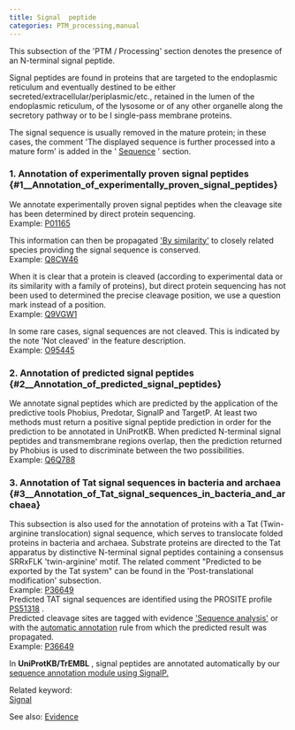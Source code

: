```yaml
---
title: Signal  peptide
categories: PTM_processing,manual
---
```


This subsection of the 'PTM / Processing' section denotes the presence of an N-terminal signal peptide.

Signal peptides are found in proteins that are targeted to the endoplasmic reticulum and eventually destined to be either secreted/extracellular/periplasmic/etc., retained in the lumen of the endoplasmic reticulum, of the lysosome or of any other organelle along the secretory pathway or to be I single-pass membrane proteins.

The signal sequence is usually removed in the mature protein; in these cases, the comment 'The displayed sequence is further processed into a mature form' is added in the ' [Sequence](http://www.uniprot.org/manual/sequences_section) ' section.

### 1. Annotation of experimentally proven signal peptides {#1\_\_Annotation_of_experimentally_proven_signal_peptides}

We annotate experimentally proven signal peptides when the cleavage site has been determined by direct protein sequencing.  
Example: [P01165](http://www.uniprot.org/uniprotkb/P01165#ptm_processing)

This information can then be propagated ['By similarity'](http://www.uniprot.org/help/evidences#ECO:0000250) to closely related species providing the signal sequence is conserved.  
Example: [Q8CW46](http://www.uniprot.org/uniprotkb/Q8CW46#ptm_processing)

When it is clear that a protein is cleaved (according to experimental data or its similarity with a family of proteins), but direct protein sequencing has not been used to determined the precise cleavage position, we use a question mark instead of a position.  
Example: [Q9VGW1](http://www.uniprot.org/uniprotkb/Q9VGW1#ptm_processing)

In some rare cases, signal sequences are not cleaved. This is indicated by the note 'Not cleaved' in the feature description.  
Example: [O95445](http://www.uniprot.org/uniprotkb/O95445#ptm_processing)

### 2. Annotation of predicted signal peptides {#2\_\_Annotation_of_predicted_signal_peptides}

We annotate signal peptides which are predicted by the application of the predictive tools Phobius, Predotar, SignalP and TargetP. At least two methods must return a positive signal peptide prediction in order for the prediction to be annotated in UniProtKB. When predicted N-terminal signal peptides and transmembrane regions overlap, then the prediction returned by Phobius is used to discriminate between the two possibilities.  
Example: [Q6Q788](http://www.uniprot.org/uniprotkb/Q6Q788#ptm_processing)

### 3. Annotation of Tat signal sequences in bacteria and archaea {#3\_\_Annotation_of_Tat_signal_sequences_in_bacteria_and_archaea}

This subsection is also used for the annotation of proteins with a Tat (Twin-arginine translocation) signal sequence, which serves to translocate folded proteins in bacteria and archaea. Substrate proteins are directed to the Tat apparatus by distinctive N-terminal signal peptides containing a consensus SRRxFLK 'twin-arginine' motif. The related comment "Predicted to be exported by the Tat system" can be found in the 'Post-translational modification' subsection.  
Example: [P36649](http://www.uniprot.org/uniprotkb/P36649#ptm%5Fprocessing)  
Predicted TAT signal sequences are identified using the PROSITE profile [PS51318](https://prosite.expasy.org/PS51318) .  
Predicted cleavage sites are tagged with evidence ['Sequence analysis'](http://www.uniprot.org/help/evidences#ECO:0000255) or with the [automatic annotation](http://www.uniprot.org/help/automatic%5Fannotation) rule from which the predicted result was propagated.  
Example: [P36649](http://www.uniprot.org/uniprotkb/P36649#ptm_processing)

In **UniProtKB/TrEMBL** , signal peptides are annotated automatically by our [sequence annotation module using SignalP.](http://www.uniprot.org/help/sam)

Related keyword:  
[Signal](http://www.uniprot.org/keywords/732)

See also: [Evidence](http://www.uniprot.org/manual/evidences)
